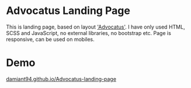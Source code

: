 # Advocatus Landing Page

This is landing page, based on layout ['Advocatus'](https://symu.co/freebies/templates-4/advocatus-psd-template/).
I have only used HTML, SCSS and JavaScript, no external libraries, no bootstrap etc. Page is responsive, can be used on mobiles.


# Demo

[damiant94.github.io/Advocatus-landing-page](https://damiant94.github.io/advocatus-landing-page/)
